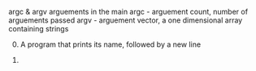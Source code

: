 argc & argv arguements in the main
argc - arguement count, number of arguements passed
argv - arguement vector, a one dimensional array containing strings

0. A program that prints its name, followed by a new line

1. 
